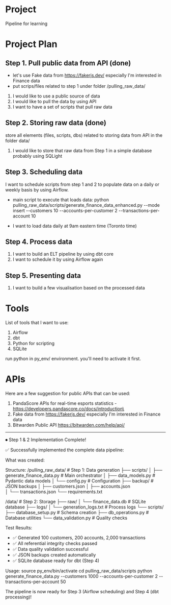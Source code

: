 # Project 

Pipeline for learning

# Project Plan

## Step 1. Pull public data from API (done)

* let's use Fake data from https://fakerjs.dev/ especially I'm interested in Finance data
* put scrips/files related to step 1 under folder /pulling_raw_data/


1. I would like to use a public source of data
2. I would like to pull the data by using API
3. I want to have a set of scripts that pull raw data

## Step 2. Storing raw data (done)

store all elements (files, scripts, dbs) related to storing data from API in the folder data/

1. I would like to store that raw data from Step 1 in a simple database probably using SQLight

## Step 3. Scheduling data

I want to schedule scripts from step 1 and 2 to populate data on a daily or weekly basis by using Airflow.

* main script to execute that loads data:
python pulling_raw_data/scripts/generate_finance_data_enhanced.py --mode insert --customers 10 --accounts-per-customer 2 --transactions-per-account 10

* I want to load data daily at 9am eastern time (Toronto time)

## Step 4. Process data

1. I want to build an ELT pipeline by using dbt core
2. I want to schedule it by using Airflow again

## Step 5. Presenting data

1. I want to build a few visualisation based on the processed data

# Tools

List of tools that I want to use:
1. Airflow
2. dbt
3. Python for scripting
4. SQLite

run python in py_env/ environment. you'll need to activate it first.

# APIs

Here are a few suggestion for public APIs that can be used:
1. PandaScore APIs for real-time esports statistics - https://developers.pandascore.co/docs/introduction\
2. Fake data from https://fakerjs.dev/ especially I'm interested in Finance data
2. Bitwarden Public API https://bitwarden.com/help/api/


--------

⏺ Step 1 & 2 Implementation Complete!

  ✅ Successfully implemented the complete data pipeline:

  What was created:

  Structure:
  /pulling_raw_data/          # Step 1: Data generation
  ├── scripts/
  │   ├── generate_finance_data.py    # Main orchestrator
  │   ├── data_models.py              # Pydantic data models
  │   └── config.py                   # Configuration
  ├── backup/                         # JSON backups
  │   ├── customers.json
  │   ├── accounts.json  
  │   └── transactions.json
  └── requirements.txt

  /data/                      # Step 2: Storage
  ├── raw/
  │   └── finance_data.db            # SQLite database
  ├── logs/
  │   └── generation_logs.txt        # Process logs
  └── scripts/
      ├── database_setup.py          # Schema creation
      ├── db_operations.py           # Database utilities
      └── data_validation.py         # Quality checks

  Test Results:
  - ✅ Generated 100 customers, 200 accounts, 2,000
  transactions
  - ✅ All referential integrity checks passed
  - ✅ Data quality validation successful
  - ✅ JSON backups created automatically
  - ✅ SQLite database ready for dbt (Step 4)

  Usage:
  source py_env/bin/activate
  cd pulling_raw_data/scripts
  python generate_finance_data.py --customers 1000
  --accounts-per-customer 2 --transactions-per-account 50

  The pipeline is now ready for Step 3 (Airflow scheduling)
  and Step 4 (dbt processing)!